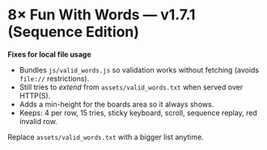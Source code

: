 # 8× Fun With Words — v1.7.1 (Sequence Edition)

**Fixes for local file usage**  
- Bundles `js/valid_words.js` so validation works without fetching (avoids `file://` restrictions).  
- Still tries to *extend* from `assets/valid_words.txt` when served over HTTP(S).  
- Adds a min-height for the boards area so it always shows.
- Keeps: 4 per row, 15 tries, sticky keyboard, scroll, sequence replay, red invalid row.

Replace `assets/valid_words.txt` with a bigger list anytime.
